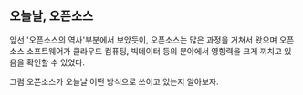 ## 오늘날, 오픈소스



앞선 '오픈소스의 역사'부분에서 보았듯이, 오픈소스는 많은 과정을 거쳐서 왔으며 오픈소스 소프트웨어가 클라우드 컴퓨팅, 빅데이터 등의 분야에서 영향력을 크게 끼치고 있음을 확인할 수 있었다.

그럼 오픈소스가  오늘날 어떤 방식으로 쓰이고 있는지 알아보자.

